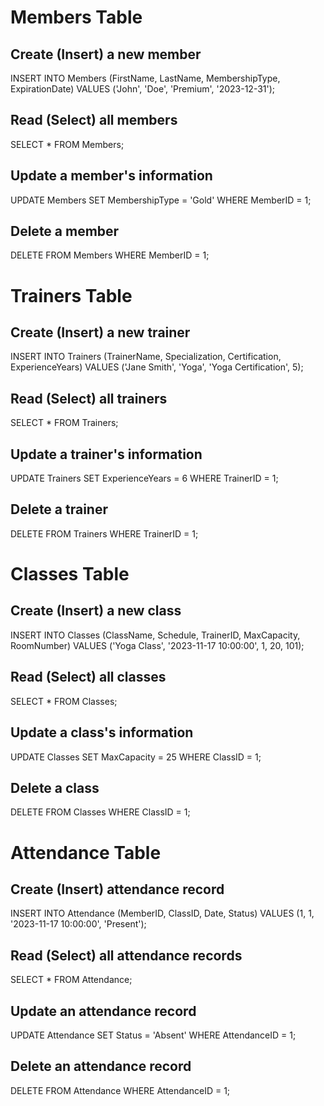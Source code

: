 # Members Table


## Create (Insert) a new member
INSERT INTO Members (FirstName, LastName, MembershipType, ExpirationDate)
VALUES ('John', 'Doe', 'Premium', '2023-12-31');

## Read (Select) all members
SELECT * FROM Members;

## Update a member's information
UPDATE Members
SET MembershipType = 'Gold'
WHERE MemberID = 1;

## Delete a member
DELETE FROM Members
WHERE MemberID = 1;

# Trainers Table


## Create (Insert) a new trainer
INSERT INTO Trainers (TrainerName, Specialization, Certification, ExperienceYears)
VALUES ('Jane Smith', 'Yoga', 'Yoga Certification', 5);

## Read (Select) all trainers
SELECT * FROM Trainers;

## Update a trainer's information
UPDATE Trainers
SET ExperienceYears = 6
WHERE TrainerID = 1;

## Delete a trainer
DELETE FROM Trainers
WHERE TrainerID = 1;

# Classes Table


## Create (Insert) a new class
INSERT INTO Classes (ClassName, Schedule, TrainerID, MaxCapacity, RoomNumber)
VALUES ('Yoga Class', '2023-11-17 10:00:00', 1, 20, 101);

## Read (Select) all classes
SELECT * FROM Classes;

## Update a class's information
UPDATE Classes
SET MaxCapacity = 25
WHERE ClassID = 1;

## Delete a class
DELETE FROM Classes
WHERE ClassID = 1;

# Attendance Table


## Create (Insert) attendance record
INSERT INTO Attendance (MemberID, ClassID, Date, Status)
VALUES (1, 1, '2023-11-17 10:00:00', 'Present');

## Read (Select) all attendance records
SELECT * FROM Attendance;

## Update an attendance record
UPDATE Attendance
SET Status = 'Absent'
WHERE AttendanceID = 1;

## Delete an attendance record
DELETE FROM Attendance
WHERE AttendanceID = 1;
